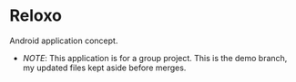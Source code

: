 # Reloxo
Android application concept.

- *NOTE*:
    This application is for a group project.
    This is the demo branch, my updated files kept aside before merges.
